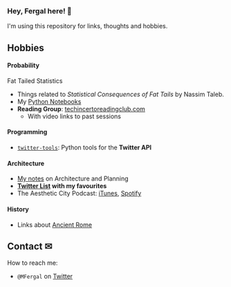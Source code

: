 ### Hey, Fergal here! 👋

I'm using this repository for links, thoughts and hobbies.

## Hobbies
#### Probability
Fat Tailed Statistics
* Things related to *Statistical Consequences of Fat Tails* by Nassim Taleb.
* My [Python Notebooks](https://github.com/FergM/fattails/blob/main/notebooks/README.md)
* **Reading Group**: [techincertoreadingclub.com](http://www.techincertoreadingclub.com/)
    * With video links to past sessions

#### Programming
* [`twitter-tools`](https://github.com/FergM/twitter-tools): Python tools for the **Twitter API** 

#### Architecture
* [My notes](https://github.com/FergM/architecture) on Architecture and Planning
* **[Twitter List](https://twitter.com/i/lists/1322508700649750528) with my favourites**
* The Aesthetic City Podcast: [iTunes](https://podcasts.apple.com/lu/podcast/the-aesthetic-city/id1613784991), [Spotify](https://open.spotify.com/show/4cU3tcGKXiziKGuvfd3KIa)

#### History
* Links about [Ancient Rome](./history.md#ancient-rome)


## Contact ✉
How to reach me: 
* `@MFergal` on [Twitter](https://twitter.com/MFergal)
